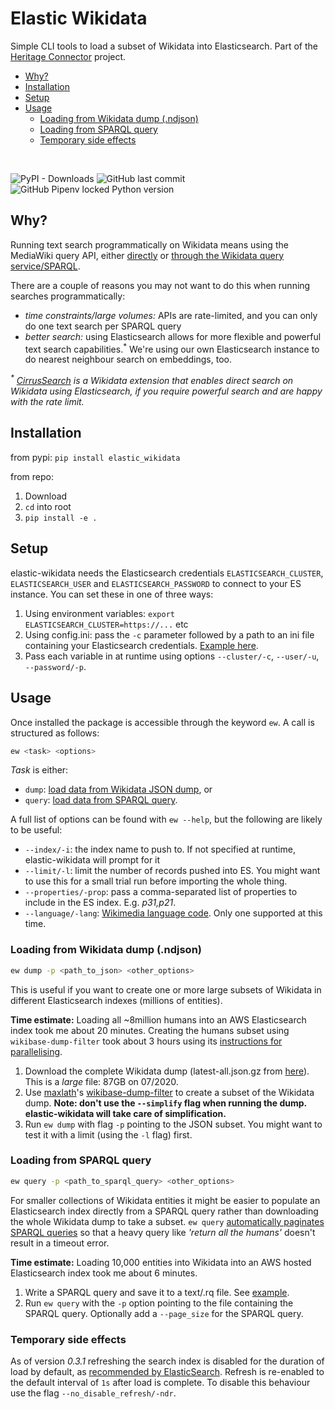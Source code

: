 # Elastic Wikidata

Simple CLI tools to load a subset of Wikidata into Elasticsearch. Part of the [Heritage Connector](https://www.sciencemuseumgroup.org.uk/project/heritage-connector/) project.

- [Why?](#why)
- [Installation](#installation)
- [Setup](#setup)
- [Usage](#usage)
  - [Loading from Wikidata dump (.ndjson)](#loading-from-wikidata-dump-ndjson)
  - [Loading from SPARQL query](#loading-from-sparql-query)
  - [Temporary side effects](#temporary-side-effects)
  
</br>

![PyPI - Downloads](https://img.shields.io/pypi/dm/elastic-wikidata)
![GitHub last commit](https://img.shields.io/github/last-commit/thesciencemuseum/elastic-wikidata)
![GitHub Pipenv locked Python version](https://img.shields.io/github/pipenv/locked/python-version/thesciencemuseum/elastic-wikidata)

## Why?

Running text search programmatically on Wikidata means using the MediaWiki query API, either [directly](https://en.wikipedia.org/w/api.php?action=query&list=search&srsearch=John_Snow&srlimit=10&srprop=size&formatversion=2) or [through the Wikidata query service/SPARQL](https://query.wikidata.org/#SELECT%20%2a%20WHERE%20%7B%0A%20%20SERVICE%20wikibase%3Amwapi%20%7B%0A%20%20%20%20%20%20bd%3AserviceParam%20wikibase%3Aendpoint%20%22en.wikipedia.org%22%3B%0A%20%20%20%20%20%20%20%20%20%20%20%20%20%20%20%20%20%20%20%20%20%20wikibase%3Aapi%20%22Search%22%3B%0A%20%20%20%20%20%20%20%20%20%20%20%20%20%20%20%20%20%20%20%20%20%20mwapi%3Asrsearch%20%22John%20Snow%22.%0A%20%20%20%20%20%20%3Ftitle%20wikibase%3AapiOutput%20mwapi%3Atitle.%0A%20%20%7D%0A%20%20%20hint%3APrior%20hint%3ArunLast%20%22true%22.%0A%20%20%20SERVICE%20wikibase%3Alabel%20%7B%20bd%3AserviceParam%20wikibase%3Alanguage%20%22en%22.%20%7D%0A%7D%20LIMIT%2020).

There are a couple of reasons you may not want to do this when running searches programmatically:

- *time constraints/large volumes:* APIs are rate-limited, and you can only do one text search per SPARQL query
- *better search:* using Elasticsearch allows for more flexible and powerful text search capabilities.<sup>*</sup> We're using our own Elasticsearch instance to do nearest neighbour search on embeddings, too. 

*<sup>&ast;</sup> [CirrusSearch](https://www.mediawiki.org/wiki/Extension:CirrusSearch) is a Wikidata extension that enables direct search on Wikidata using Elasticsearch, if you require powerful search and are happy with the rate limit.*

## Installation

from pypi: `pip install elastic_wikidata`

from repo:

1. Download
2. `cd` into root
3. `pip install -e .`

## Setup

elastic-wikidata needs the Elasticsearch credentials `ELASTICSEARCH_CLUSTER`, `ELASTICSEARCH_USER` and `ELASTICSEARCH_PASSWORD` to connect to your ES instance. You can set these in one of three ways:

1. Using environment variables: `export ELASTICSEARCH_CLUSTER=https://...` etc
2. Using config.ini: pass the `-c` parameter followed by a path to an ini file containing your Elasticsearch credentials. [Example here](./config.sample.ini).
3. Pass each variable in at runtime using options `--cluster/-c`, `--user/-u`, `--password/-p`.

## Usage

Once installed the package is accessible through the keyword `ew`. A call is structured as follows:

``` bash
ew <task> <options>
```

*Task* is either:

- `dump`: [load data from Wikidata JSON dump](#loading-from-wikidata-dump-ndjson), or
- `query`: [load data from SPARQL query](#loading-from-sparql-query).

A full list of options can be found with `ew --help`, but the following are likely to be useful:

- `--index/-i`: the index name to push to. If not specified at runtime, elastic-wikidata will prompt for it
- `--limit/-l`: limit the number of records pushed into ES. You might want to use this for a small trial run before importing the whole thing.
- `--properties/-prop`: pass a comma-separated list of properties to include in the ES index. E.g. *p31,p21*.
- `--language/-lang`: [Wikimedia language code](https://www.wikidata.org/wiki/Help:Wikimedia_language_codes/lists/all). Only one supported at this time.

### Loading from Wikidata dump (.ndjson)

``` bash
ew dump -p <path_to_json> <other_options>
```

This is useful if you want to create one or more large subsets of Wikidata in different Elasticsearch indexes (millions of entities).

**Time estimate:** Loading all ~8million humans into an AWS Elasticsearch index took me about 20 minutes. Creating the humans subset using `wikibase-dump-filter` took about 3 hours using its [instructions for parallelising](https://github.com/maxlath/wikibase-dump-filter/blob/master/docs/parallelize.md).

1. Download the complete Wikidata dump (latest-all.json.gz from [here](https://dumps.wikimedia.org/wikidatawiki/entities/)). This is a *large* file: 87GB on 07/2020.
2. Use [maxlath](https://github.com/maxlath)'s [wikibase-dump-filter](https://github.com/maxlath/wikibase-dump-filter/) to create a subset of the Wikidata dump. **Note: don't use the `--simplify` flag when running the dump. elastic-wikidata will take care of simplification.**
3. Run `ew dump` with flag `-p` pointing to the JSON subset. You might want to test it with a limit (using the `-l` flag) first.

### Loading from SPARQL query

``` bash
ew query -p <path_to_sparql_query> <other_options>
```

For smaller collections of Wikidata entities it might be easier to populate an Elasticsearch index directly from a SPARQL query rather than downloading the whole Wikidata dump to take a subset. `ew query` [automatically paginates SPARQL queries](examples/paginate%20query.ipynb) so that a heavy query like *'return all the humans'* doesn't result in a timeout error.

**Time estimate:** Loading 10,000 entities into Wikidata into an AWS hosted Elasticsearch index took me about 6 minutes.

1. Write a SPARQL query and save it to a text/.rq file. See [example](queries/humans.rq).
2. Run `ew query` with the `-p` option pointing to the file containing the SPARQL query. Optionally add a `--page_size` for the SPARQL query.

### Temporary side effects

As of version *0.3.1* refreshing the search index is disabled for the duration of load by default, as [recommended by ElasticSearch](https://www.elastic.co/guide/en/elasticsearch/reference/current/tune-for-indexing-speed.html#_unset_or_increase_the_refresh_interval). Refresh is re-enabled to the default interval of `1s` after load is complete. To disable this behaviour use the flag `--no_disable_refresh/-ndr`.

